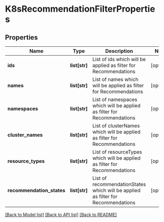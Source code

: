 # K8sRecommendationFilterProperties

## Properties
Name | Type | Description | Notes
------------ | ------------- | ------------- | -------------
**ids** | **list[str]** | List of ids which will be applied as filter for Recommendations | [optional] 
**names** | **list[str]** | List of names which will be applied as filter for Recommendations | [optional] 
**namespaces** | **list[str]** | List of namespaces which will be applied as filter for Recommendations | [optional] 
**cluster_names** | **list[str]** | List of clusterNames which will be applied as filter for Recommendations | [optional] 
**resource_types** | **list[str]** | List of resourceTypes which will be applied as filter for Recommendations | [optional] 
**recommendation_states** | **list[str]** | List of recommendationStates which will be applied as filter for Recommendations | [optional] 

[[Back to Model list]](../README.md#documentation-for-models) [[Back to API list]](../README.md#documentation-for-api-endpoints) [[Back to README]](../README.md)

